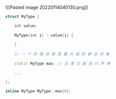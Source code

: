 ![[Pasted image 20220114040130.png]]

```c++
struct MyType {

	int value;
	
	MyType(int i) : value{i} {
	
	}
	
	// 一 个 存 储 该 类 型 最 大 值 的 静 态 对 象
	
	static MyType max; // 这 里 只 能 进 行 声 明
	
	...

};

inline MyType MyType::max{0};

```